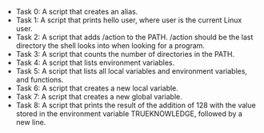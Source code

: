 * Task 0: A script that creates an alias.
* Task 1: A script that prints hello user, where user is the current Linux user.
* Task 2: A script that adds /action to the PATH. /action should be the last directory the shell looks into when looking for a              program.
* Task 3: A script that counts the number of directories in the PATH.
* Task 4: A script that lists environment variables.
* Task 5: A script that lists all local variables and environment variables, and functions.
* Task 6: A script that creates a new local variable.
* Task 7: A script that creates a new global variable.
* Task 8: A script that prints the result of the addition of 128 with the value stored in the environment variable 
          TRUEKNOWLEDGE, followed by a new line.
